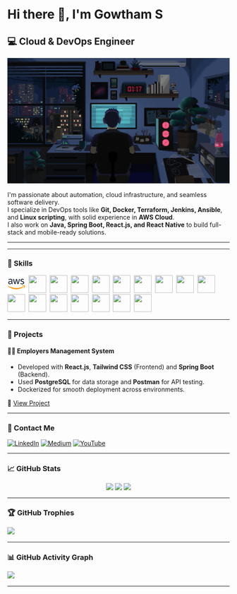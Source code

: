 # Hi there 👋, I'm Gowtham S

## 💻 Cloud & DevOps Engineer

<p align="center">
  <img src="This%20pin%20is%20all%20about%20coding.gif" alt="Coding GIF" width="600"/>
</p>

I'm passionate about automation, cloud infrastructure, and seamless software delivery.  
I specialize in DevOps tools like **Git, Docker, Terraform, Jenkins, Ansible**, and **Linux scripting**, with solid experience in **AWS Cloud**.  
I also work on **Java, Spring Boot, React.js, and React Native** to build full-stack and mobile-ready solutions.

---


---

### 🚀 Skills

<p align="left">
<img src="https://raw.githubusercontent.com/devicons/devicon/master/icons/amazonwebservices/amazonwebservices-original-wordmark.svg" width="40" height="40"/>&nbsp;
<img src="https://cdn.jsdelivr.net/gh/devicons/devicon/icons/linux/linux-original.svg" width="40" height="40"/>&nbsp;
<img src="https://cdn.jsdelivr.net/gh/devicons/devicon/icons/git/git-original.svg" width="40" height="40"/>&nbsp;
<img src="https://cdn.jsdelivr.net/gh/devicons/devicon/icons/github/github-original.svg" width="40" height="40"/>&nbsp;
<img src="https://cdn.jsdelivr.net/gh/devicons/devicon/icons/docker/docker-original.svg" width="40" height="40"/>&nbsp;
<img src="https://img-resize-cdn.joshmartin.ch/960x0%2Cc572aa6d03db79bf6ba8d4856fc0f91fd14ccba4943f3e98ec205024fc23e461/https://joshmartin.ch/app/uploads/2024/04/terraform-icon-1803x2048-hodrzd3t.png" width="40" height="40"/>&nbsp;
<img src="https://upload.wikimedia.org/wikipedia/commons/2/24/Ansible_logo.svg" width="40" height="40"/>&nbsp;
<img src="https://www.vectorlogo.zone/logos/jenkins/jenkins-icon.svg" width="40" height="40"/>&nbsp;
<img src="https://cdn.jsdelivr.net/gh/devicons/devicon/icons/kubernetes/kubernetes-plain.svg" width="40" height="40"/>&nbsp;
<img src="https://www.vectorlogo.zone/logos/grafana/grafana-icon.svg" width="40" height="40"/>&nbsp;
<img src="https://img.icons8.com/?size=512&id=38792&format=png" width="40" height="40"/>&nbsp;
<img src="https://cdn.jsdelivr.net/gh/devicons/devicon/icons/java/java-original.svg" width="40" height="40"/>&nbsp;
<img src="https://cdn.jsdelivr.net/gh/devicons/devicon/icons/react/react-original.svg" width="40" height="40"/>&nbsp;
<img src="https://www.vectorlogo.zone/logos/tailwindcss/tailwindcss-icon.svg" width="40" height="40"/>&nbsp;
<img src="https://spring.io/img/projects/spring-boot.svg" width="40" height="40"/>&nbsp;
<img src="https://cdn.jsdelivr.net/gh/devicons/devicon/icons/postgresql/postgresql-original.svg" width="40" height="40"/>&nbsp;
<img src="https://www.vectorlogo.zone/logos/getpostman/getpostman-icon.svg" width="40" height="40"/>&nbsp;
</p>

---

### 📂 Projects

#### 🧑‍💼 Employers Management System  
- Developed with **React.js**, **Tailwind CSS** (Frontend) and **Spring Boot** (Backend).  
- Used **PostgreSQL** for data storage and **Postman** for API testing.  
- Dockerized for smooth deployment across environments.

🔗 [View Project](https://github.com/gowthamselvarajgit/Employers-Management-System)

---

### 📧 Contact Me

[![LinkedIn](https://img.shields.io/badge/LinkedIn-%230077B5.svg?&style=flat-square&logo=linkedin&logoColor=white)](https://www.linkedin.com/in/gowtham4026/)
[![Medium](https://img.shields.io/badge/Medium-%23000000.svg?&style=flat-square&logo=medium&logoColor=white)](https://medium.com/@gowtham26.work)
[![YouTube](https://img.shields.io/badge/YouTube-%23FF0000.svg?&style=flat-square&logo=youtube&logoColor=white)](https://www.youtube.com/@FlockZen)

---

### 📈 GitHub Stats

<p align="center">
  <img src="https://github-readme-stats.vercel.app/api?username=gowthamselvarajgit&show_icons=true&count_private=true&theme=default" />
  <img src="https://github-readme-stats.vercel.app/api/top-langs/?username=gowthamselvarajgit&layout=compact&theme=default" />
  <img src="https://github-readme-streak-stats.herokuapp.com/?user=gowthamselvarajgit&theme=default" />
</p>

---

### 🏆 GitHub Trophies

<img src="https://github-profile-trophy.vercel.app/?username=gowthamselvarajgit" />

---

### 📊 GitHub Activity Graph

<img src="https://github-readme-activity-graph.vercel.app/graph?username=gowthamselvarajgit&radius=16&theme=react&area=true&order=5" height="300" />

---

